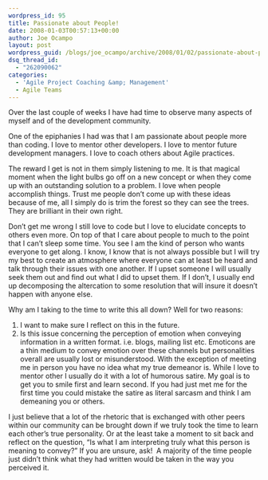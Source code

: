 ```yaml
---
wordpress_id: 95
title: Passionate about People!
date: 2008-01-03T00:57:13+00:00
author: Joe Ocampo
layout: post
wordpress_guid: /blogs/joe_ocampo/archive/2008/01/02/passionate-about-people.aspx
dsq_thread_id:
  - "262090062"
categories:
  - 'Agile Project Coaching &amp; Management'
  - Agile Teams
---
```

Over the last couple of weeks I have had time to observe many aspects of myself and of the development community. 

One of the epiphanies I had was that I am passionate about people more than coding. I love to mentor other developers. I love to mentor future development managers. I love to coach others about Agile practices. 

The reward I get is not in them simply listening to me. It is that magical moment when the light bulbs go off on a new concept or when they come up with an outstanding solution to a problem. I love when people accomplish things. Trust me people don’t come up with these ideas because of me, all I simply do is trim the forest so they can see the trees. They are brilliant in their own right. 

Don’t get me wrong I still love to code but I love to elucidate concepts to others even more. On top of that I care about people to much to the point that I can’t sleep some time. You see I am the kind of person who wants everyone to get along. I know, I know that is not always possible but I will try my best to create an atmosphere where everyone can at least be heard and talk through their issues with one another. If I upset someone I will usually seek them out and find out what I did to upset them. If I don’t, I usually end up decomposing the altercation to some resolution that will insure it doesn’t happen with anyone else. 

Why am I taking to the time to write this all down? Well for two reasons: 

  1. I want to make sure I reflect on this in the future.
  2. Is this issue concerning the perception of emotion when conveying information in a written format. i.e. blogs, mailing list etc. Emoticons are a thin medium to convey emotion over these channels but personalities overall are usually lost or misunderstood. With the exception of meeting me in person you have no idea what my true demeanor is. While I love to mentor other I usually do it with a lot of humorous satire. My goal is to get you to smile first and learn second. If you had just met me for the first time you could mistake the satire as literal sarcasm and think I am demeaning you or others.

I just believe that a lot of the rhetoric that is exchanged with other peers within our community can be brought down if we truly took the time to learn each other’s true personality. Or at the least take a moment to sit back and reflect on the question, “Is what I am interpreting truly what this person is meaning to convey?” If you are unsure, ask!&nbsp; A majority of the time people just didn’t think what they had written would be taken in the way you perceived it.